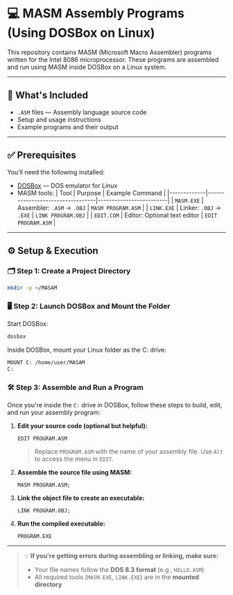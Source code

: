 # 💻 MASM Assembly Programs (Using DOSBox on Linux)

This repository contains MASM (Microsoft Macro Assembler) programs written for the Intel 8086 microprocessor. These programs are assembled and run using MASM inside DOSBox on a Linux system.

---

## 📁 What's Included

- `.ASM` files — Assembly language source code
- Setup and usage instructions
- Example programs and their output

---

## ✅ Prerequisites

You’ll need the following installed:

- [DOSBox](https://www.dosbox.com/) — DOS emulator for Linux
- MASM tools:
  | Tool        | Purpose                          | Example Command         |
  |-------------|----------------------------------|-------------------------|
  | `MASM.EXE`  | Assembler: `.ASM` → `.OBJ`       | `MASM PROGRAM.ASM`      |
  | `LINK.EXE`  | Linker: `.OBJ` → `.EXE`          | `LINK PROGRAM.OBJ`      |
  | `EDIT.COM`  | Editor: Optional text editor     | `EDIT PROGRAM.ASM`      |

---

## ⚙️ Setup & Execution

### 🗂️ Step 1: Create a Project Directory

```bash
mkdir -p ~/MASAM
```


### 🖥️ Step 2: Launch DOSBox and Mount the Folder

Start DOSBox:

```bash
dosbox
```
Inside DOSBox, mount your Linux folder as the C: drive:

```bash
MOUNT C: /home/user/MASAM
C:
```

### 🛠️ Step 3: Assemble and Run a Program

Once you're inside the `C:` drive in DOSBox, follow these steps to build, edit, and run your assembly program:

1. **Edit your source code (optional but helpful):**

    ```dos
    EDIT PROGRAM.ASM
    ```

    > Replace `PROGRAM.ASM` with the name of your assembly file. Use `Alt` to access the menu in `EDIT`.

2. **Assemble the source file using MASM:**

    ```dos
    MASM PROGRAM.ASM;
    ```

3. **Link the object file to create an executable:**

    ```dos
    LINK PROGRAM.OBJ;
    ```

4. **Run the compiled executable:**

    ```dos
    PROGRAM.EXE
    ```

---

> 💡 **If you're getting errors during assembling or linking, make sure:**
>
> - Your file names follow the **DOS 8.3 format** (e.g., `HELLO.ASM`)
> - All required tools (`MASM.EXE`, `LINK.EXE`) are in the **mounted directory**

